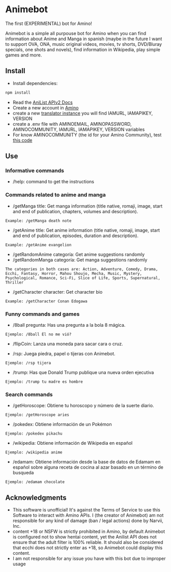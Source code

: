 # Animebot
The first (EXPERIMENTAL) bot for Amino!

Animebot is a simple all purpouse bot for Amino when you can find information about Anime and Manga in spanish (maybe in the future I want to support OVA, ONA, music original videos, movies, tv shorts, DVD/Bluray specials, one shots and novels), find information in Wikipedia, play simple games and more.

## Install

* Install dependencies:
```bash
npm install
```
* Read the [AniList APIv2 Docs](https://anilist.gitbook.io/anilist-apiv2-docs/)
* Create a new account in [Amino](https://aminoapps.com/)
* create a new [translator instance](https://console.bluemix.net/catalog/services/language-translator) you will find IAMURL, IAMAPIKEY, VERSION
* create a .env file with AMINOEMAIL, AMINOPASSWORD, AMINOCOMMUNITY, IAMURL, IAMAPIKEY, VERSION variables
* For know AMINOCOMMUNITY (the id for your Amino Community), test [this code](https://github.com/AminoJS/Amino.JS/blob/master/examples/getChat.js) 

## Use

### Informative commands

* /help: command to get the instructions

### Commands related to anime and manga

* /getManga title: Get manga information (title native, romaji, image, start and end of publication, chapters, volumes and description).
```
Example: /getManga death note
```
* /getAnime title: Get anime information (title native, romaji, image, start and end of publication, episodes, duration and description).
```
Example: /getAnime evangelion
```
* /getRandomAnime categoría: Get anime suggestions randomly
* /getRandomManga categoría: Get manga suggestions randomly
```
The categories in both cases are: Action, Adventure, Comedy, Drama, Ecchi, Fantasy, Horror, Mahou Shoujo, Mecha, Music, Mystery, Psychological, Romance, Sci-Fi, Slice of Life, Sports, Supernatural, Thriller
```
* /getCharacter character: Get character bio
```
Example: /getCharacter Conan Edogawa
```

### Funny commands and games

* /8ball pregunta: Has una pregunta a la bola 8 mágica.
```
Ejemplo: /8ball Él no me vió?
```

* /flipCoin: Lanza una moneda para sacar cara o cruz.

* /rsp: Juega piedra, papel o tijeras con Animebot.
```
Ejemplo: /rsp tijera
```

* /trump: Has que Donald Trump publique una nueva orden ejecutiva
```
Ejemplo: /trump tu madre es hombre
```

### Search commands

* /getHoroscope: Obtiene tu horoscopo y número de la suerte diario.
```
Ejemplo: /getHoroscope aries
```

* /pokedex: Obtiene información de un Pokémon
```
Ejemplo: /pokedex pikachu
```

* /wikipedia: Obtiene información de Wikipedia en español
```
Ejemplo: /wikipedia anime
```

* /edamam: Obtiene información desde la base de datos de Edamam en español sobre alguna receta de cocina al azar basado en un término de busqueda
```
Ejemplo: /edamam chocolate
```

## Acknowledgments

* This software is unofficial! It's against the Terms of Service to use this Software to interact with Amino APIs. I (the creator of Animebot) am not responsible for any kind of damage (ban / legal actions) done by Narvii, Inc.
* content +18 or NSFW is strictly prohibited in Amino, by default Animebot is configured not to show hentai content, yet the Anilist API does not ensure that the adult filter is 100% reliable. It should also be considered that ecchi does not strictly enter as +18, so Animebot could display this content.
* I am not responsible for any issue you have with this bot due to improper usage
